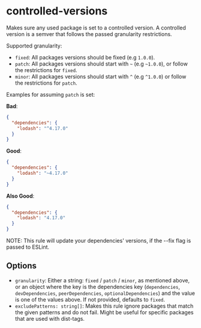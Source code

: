# controlled-versions

Makes sure any used package is set to a controlled version. A controlled version is a semver that follows the passed granularity restrictions.

Supported granularity:
- `fixed`: All packages versions should be fixed (e.g `1.0.0`).
- `patch`: All packages versions should start with `~` (e.g `~1.0.0`), or follow the restrictions for `fixed`.
- `minor`: All packages versions should start with `^` (e.g `^1.0.0`) or follow the restrictions for `patch`.

Examples for assuming `patch` is set:

__**Bad**__:

```json
{
  "dependencies": {
    "lodash": "^4.17.0"
  }
}

````

__**Good**__:

```json
{
  "dependencies": {
    "lodash": "~4.17.0"
  }
}

````

__**Also Good**__:

```json
{
  "dependencies": {
    "lodash": "4.17.0"
  }
}

````

NOTE: This rule will update your dependencies' versions, if the --fix flag is passed to ESLint.


## Options
- `granularity`: Either a string: `fixed` / `patch` / `minor`, as mentioned above, or an object where the key is the dependencies key (`dependencies`, `devDependencies`, `peerDependencies`, `optionalDependencies`) and the value is one of the values above. If not provided, defaults to `fixed`.
- `excludePatterns: string[]`: Makes this rule ignore packages that match the given patterns and do not fail. Might be useful for specific packages that are used with dist-tags.
